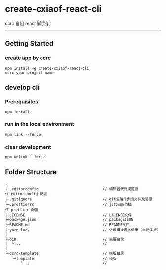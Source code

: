 # create-cxiaof-react-cli

ccrc 自用 react 脚手架

---

## Getting Started

### create app by ccrc

```shell
npm install -g create-cxiaof-react-cli
ccrc your-project-name
```

## develop cli

### Prerequisites

```shell
npm install
```

### run in the local environment

```shell
npm link --force
```

### clear development

```shell
npm unlink --force
```

## Folder Structure

```
.
├─.editorconfig                             // 编辑器代码规范插件'EditorConfig'配置
├─.gitignore                                // git忽略同步的文件及目录
├─.prettierrc                               // js代码规范插件'prettier'配置
├─LICENSE                                   // LICENSE文件
├─package.json                              // packageJSON
├─README.md                                 // README文件
├─yarn.lock                                 // 依赖模块版本信息（自动生成）
|
├─bin                                       // 主要目录
|  └...                                     //
|
└─ccrc-template                             // 模版目录
   └─template                               // 模版
       └...                                 //
```
